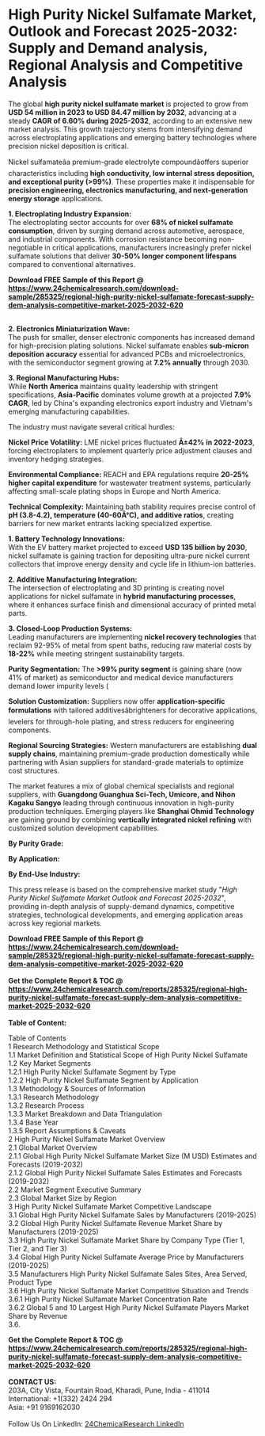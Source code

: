 <h1>High Purity Nickel Sulfamate Market, Outlook and Forecast 2025-2032: Supply and Demand analysis, Regional Analysis and Competitive Analysis</h1><p>The global <strong>high purity nickel sulfamate market</strong> is projected to grow from <strong>USD 54 million in 2023 to USD 84.47 million by 2032</strong>, advancing at a steady <strong>CAGR of 6.60% during 2025-2032</strong>, according to an extensive new market analysis. This growth trajectory stems from intensifying demand across electroplating applications and emerging battery technologies where precision nickel deposition is critical.</p><p>Nickel sulfamateâa premium-grade electrolyte compoundâoffers superior characteristics including <strong>high conductivity, low internal stress deposition, and exceptional purity (&gt;99%)</strong>. These properties make it indispensable for <strong>precision engineering, electronics manufacturing, and next-generation energy storage</strong> applications.</p><p><strong>1. Electroplating Industry Expansion:</strong><br>
The electroplating sector accounts for over <strong>68% of nickel sulfamate consumption</strong>, driven by surging demand across automotive, aerospace, and industrial components. With corrosion resistance becoming non-negotiable in critical applications, manufacturers increasingly prefer nickel sulfamate solutions that deliver <strong>30-50% longer component lifespans</strong> compared to conventional alternatives.</p><div><b>Download FREE Sample of this Report @ 
            <a href="https://www.24chemicalresearch.com/download-sample/285325/regional-high-purity-nickel-sulfamate-forecast-supply-dem-analysis-competitive-market-2025-2032-620">
            https://www.24chemicalresearch.com/download-sample/285325/regional-high-purity-nickel-sulfamate-forecast-supply-dem-analysis-competitive-market-2025-2032-620</a></b></div><br><p><strong>2. Electronics Miniaturization Wave:</strong><br>
The push for smaller, denser electronic components has increased demand for high-precision plating solutions. Nickel sulfamate enables <strong>sub-micron deposition accuracy</strong> essential for advanced PCBs and microelectronics, with the semiconductor segment growing at <strong>7.2% annually</strong> through 2030.</p><p><strong>3. Regional Manufacturing Hubs:</strong><br>
While <strong>North America</strong> maintains quality leadership with stringent specifications, <strong>Asia-Pacific</strong> dominates volume growth at a projected <strong>7.9% CAGR</strong>, led by China's expanding electronics export industry and Vietnam's emerging manufacturing capabilities.</p><p>The industry must navigate several critical hurdles:</p><p><strong>Nickel Price Volatility:</strong> LME nickel prices fluctuated <strong>Â±42% in 2022-2023</strong>, forcing electroplaters to implement quarterly price adjustment clauses and inventory hedging strategies.</p><p><strong>Environmental Compliance:</strong> REACH and EPA regulations require <strong>20-25% higher capital expenditure</strong> for wastewater treatment systems, particularly affecting small-scale plating shops in Europe and North America.</p><p><strong>Technical Complexity:</strong> Maintaining bath stability requires precise control of <strong>pH (3.8-4.2), temperature (40-60Â°C), and additive ratios</strong>, creating barriers for new market entrants lacking specialized expertise.</p><p><strong>1. Battery Technology Innovations:</strong><br>
With the EV battery market projected to exceed <strong>USD 135 billion by 2030</strong>, nickel sulfamate is gaining traction for depositing ultra-pure nickel current collectors that improve energy density and cycle life in lithium-ion batteries.</p><p><strong>2. Additive Manufacturing Integration:</strong><br>
The intersection of electroplating and 3D printing is creating novel applications for nickel sulfamate in <strong>hybrid manufacturing processes</strong>, where it enhances surface finish and dimensional accuracy of printed metal parts.</p><p><strong>3. Closed-Loop Production Systems:</strong><br>
Leading manufacturers are implementing <strong>nickel recovery technologies</strong> that reclaim 92-95% of metal from spent baths, reducing raw material costs by <strong>18-22%</strong> while meeting stringent sustainability targets.</p><p><strong>Purity Segmentation:</strong> The <strong>&gt;99% purity segment</strong> is gaining share (now 41% of market) as semiconductor and medical device manufacturers demand lower impurity levels (
	</p><p><strong>Solution Customization:</strong> Suppliers now offer <strong>application-specific formulations</strong> with tailored additivesâbrighteners for decorative applications, levelers for through-hole plating, and stress reducers for engineering components.</p><p><strong>Regional Sourcing Strategies:</strong> Western manufacturers are establishing <strong>dual supply chains</strong>, maintaining premium-grade production domestically while partnering with Asian suppliers for standard-grade materials to optimize cost structures.</p><p>The market features a mix of global chemical specialists and regional suppliers, with <strong>Guangdong Guanghua Sci-Tech, Umicore, and Nihon Kagaku Sangyo</strong> leading through continuous innovation in high-purity production techniques. Emerging players like <strong>Shanghai Ohmid Technology</strong> are gaining ground by combining <strong>vertically integrated nickel refining</strong> with customized solution development capabilities.</p><p><strong>By Purity Grade:</strong></p><p><strong>By Application:</strong></p><p><strong>By End-Use Industry:</strong></p><p>This press release is based on the comprehensive market study "<em>High Purity Nickel Sulfamate Market Outlook and Forecast 2025-2032</em>", providing in-depth analysis of supply-demand dynamics, competitive strategies, technological developments, and emerging application areas across key regional markets.</p><div><b>Download FREE Sample of this Report @ 
            <a href="https://www.24chemicalresearch.com/download-sample/285325/regional-high-purity-nickel-sulfamate-forecast-supply-dem-analysis-competitive-market-2025-2032-620">
            https://www.24chemicalresearch.com/download-sample/285325/regional-high-purity-nickel-sulfamate-forecast-supply-dem-analysis-competitive-market-2025-2032-620</a></b></div><br><div><b>Get the Complete Report & TOC @ 
            <a href="https://www.24chemicalresearch.com/reports/285325/regional-high-purity-nickel-sulfamate-forecast-supply-dem-analysis-competitive-market-2025-2032-620">
            https://www.24chemicalresearch.com/reports/285325/regional-high-purity-nickel-sulfamate-forecast-supply-dem-analysis-competitive-market-2025-2032-620</a></b></div><br>
            <b>Table of Content:</b><p>Table of Contents<br />
1 Research Methodology and Statistical Scope<br />
1.1 Market Definition and Statistical Scope of High Purity Nickel Sulfamate<br />
1.2 Key Market Segments<br />
1.2.1 High Purity Nickel Sulfamate Segment by Type<br />
1.2.2 High Purity Nickel Sulfamate Segment by Application<br />
1.3 Methodology & Sources of Information<br />
1.3.1 Research Methodology<br />
1.3.2 Research Process<br />
1.3.3 Market Breakdown and Data Triangulation<br />
1.3.4 Base Year<br />
1.3.5 Report Assumptions & Caveats<br />
2 High Purity Nickel Sulfamate Market Overview<br />
2.1 Global Market Overview<br />
2.1.1 Global High Purity Nickel Sulfamate Market Size (M USD) Estimates and Forecasts (2019-2032)<br />
2.1.2 Global High Purity Nickel Sulfamate Sales Estimates and Forecasts (2019-2032)<br />
2.2 Market Segment Executive Summary<br />
2.3 Global Market Size by Region<br />
3 High Purity Nickel Sulfamate Market Competitive Landscape<br />
3.1 Global High Purity Nickel Sulfamate Sales by Manufacturers (2019-2025)<br />
3.2 Global High Purity Nickel Sulfamate Revenue Market Share by Manufacturers (2019-2025)<br />
3.3 High Purity Nickel Sulfamate Market Share by Company Type (Tier 1, Tier 2, and Tier 3)<br />
3.4 Global High Purity Nickel Sulfamate Average Price by Manufacturers (2019-2025)<br />
3.5 Manufacturers High Purity Nickel Sulfamate Sales Sites, Area Served, Product Type<br />
3.6 High Purity Nickel Sulfamate Market Competitive Situation and Trends<br />
3.6.1 High Purity Nickel Sulfamate Market Concentration Rate<br />
3.6.2 Global 5 and 10 Largest High Purity Nickel Sulfamate Players Market Share by Revenue<br />
3.6.</p><div><b>Get the Complete Report & TOC @ 
            <a href="https://www.24chemicalresearch.com/reports/285325/regional-high-purity-nickel-sulfamate-forecast-supply-dem-analysis-competitive-market-2025-2032-620">
            https://www.24chemicalresearch.com/reports/285325/regional-high-purity-nickel-sulfamate-forecast-supply-dem-analysis-competitive-market-2025-2032-620</a></b></div><br><b>CONTACT US:</b><br>
            203A, City Vista, Fountain Road, Kharadi, Pune, India - 411014<br>
            International: +1(332) 2424 294<br>
            Asia: +91 9169162030 <br><br>
            Follow Us On LinkedIn: <a href="https://www.linkedin.com/company/24chemicalresearch/">24ChemicalResearch LinkedIn</a>